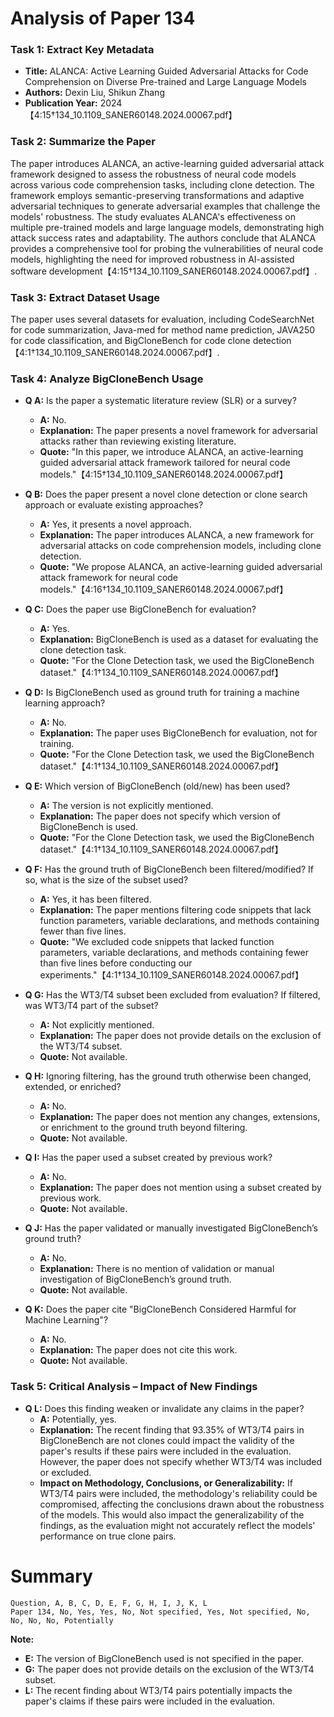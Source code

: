 # Analysis of Paper 134

### Task 1: Extract Key Metadata

- **Title:** ALANCA: Active Learning Guided Adversarial Attacks for Code Comprehension on Diverse Pre-trained and Large Language Models
- **Authors:** Dexin Liu, Shikun Zhang
- **Publication Year:** 2024【4:15†134_10.1109_SANER60148.2024.00067.pdf】

### Task 2: Summarize the Paper

The paper introduces ALANCA, an active-learning guided adversarial attack framework designed to assess the robustness of neural code models across various code comprehension tasks, including clone detection. The framework employs semantic-preserving transformations and adaptive adversarial techniques to generate adversarial examples that challenge the models' robustness. The study evaluates ALANCA's effectiveness on multiple pre-trained models and large language models, demonstrating high attack success rates and adaptability. The authors conclude that ALANCA provides a comprehensive tool for probing the vulnerabilities of neural code models, highlighting the need for improved robustness in AI-assisted software development【4:15†134_10.1109_SANER60148.2024.00067.pdf】.

### Task 3: Extract Dataset Usage

The paper uses several datasets for evaluation, including CodeSearchNet for code summarization, Java-med for method name prediction, JAVA250 for code classification, and BigCloneBench for code clone detection【4:1†134_10.1109_SANER60148.2024.00067.pdf】.

### Task 4: Analyze BigCloneBench Usage

- **Q A:** Is the paper a systematic literature review (SLR) or a survey?
  - **A:** No.
  - **Explanation:** The paper presents a novel framework for adversarial attacks rather than reviewing existing literature.
  - **Quote:** "In this paper, we introduce ALANCA, an active-learning guided adversarial attack framework tailored for neural code models."【4:15†134_10.1109_SANER60148.2024.00067.pdf】

- **Q B:** Does the paper present a novel clone detection or clone search approach or evaluate existing approaches?
  - **A:** Yes, it presents a novel approach.
  - **Explanation:** The paper introduces ALANCA, a new framework for adversarial attacks on code comprehension models, including clone detection.
  - **Quote:** "We propose ALANCA, an active-learning guided adversarial attack framework for neural code models."【4:16†134_10.1109_SANER60148.2024.00067.pdf】

- **Q C:** Does the paper use BigCloneBench for evaluation?
  - **A:** Yes.
  - **Explanation:** BigCloneBench is used as a dataset for evaluating the clone detection task.
  - **Quote:** "For the Clone Detection task, we used the BigCloneBench dataset."【4:1†134_10.1109_SANER60148.2024.00067.pdf】

- **Q D:** Is BigCloneBench used as ground truth for training a machine learning approach?
  - **A:** No.
  - **Explanation:** The paper uses BigCloneBench for evaluation, not for training.
  - **Quote:** "For the Clone Detection task, we used the BigCloneBench dataset."【4:1†134_10.1109_SANER60148.2024.00067.pdf】

- **Q E:** Which version of BigCloneBench (old/new) has been used?
  - **A:** The version is not explicitly mentioned.
  - **Explanation:** The paper does not specify which version of BigCloneBench is used.
  - **Quote:** "For the Clone Detection task, we used the BigCloneBench dataset."【4:1†134_10.1109_SANER60148.2024.00067.pdf】

- **Q F:** Has the ground truth of BigCloneBench been filtered/modified? If so, what is the size of the subset used?
  - **A:** Yes, it has been filtered.
  - **Explanation:** The paper mentions filtering code snippets that lack function parameters, variable declarations, and methods containing fewer than five lines.
  - **Quote:** "We excluded code snippets that lacked function parameters, variable declarations, and methods containing fewer than five lines before conducting our experiments."【4:1†134_10.1109_SANER60148.2024.00067.pdf】

- **Q G:** Has the WT3/T4 subset been excluded from evaluation? If filtered, was WT3/T4 part of the subset?
  - **A:** Not explicitly mentioned.
  - **Explanation:** The paper does not provide details on the exclusion of the WT3/T4 subset.
  - **Quote:** Not available.

- **Q H:** Ignoring filtering, has the ground truth otherwise been changed, extended, or enriched?
  - **A:** No.
  - **Explanation:** The paper does not mention any changes, extensions, or enrichment to the ground truth beyond filtering.
  - **Quote:** Not available.

- **Q I:** Has the paper used a subset created by previous work?
  - **A:** No.
  - **Explanation:** The paper does not mention using a subset created by previous work.
  - **Quote:** Not available.

- **Q J:** Has the paper validated or manually investigated BigCloneBench’s ground truth?
  - **A:** No.
  - **Explanation:** There is no mention of validation or manual investigation of BigCloneBench’s ground truth.
  - **Quote:** Not available.

- **Q K:** Does the paper cite "BigCloneBench Considered Harmful for Machine Learning"?
  - **A:** No.
  - **Explanation:** The paper does not cite this work.
  - **Quote:** Not available.

### Task 5: Critical Analysis – Impact of New Findings

- **Q L:** Does this finding weaken or invalidate any claims in the paper?
  - **A:** Potentially, yes.
  - **Explanation:** The recent finding that 93.35% of WT3/T4 pairs in BigCloneBench are not clones could impact the validity of the paper's results if these pairs were included in the evaluation. However, the paper does not specify whether WT3/T4 was included or excluded.
  - **Impact on Methodology, Conclusions, or Generalizability:** If WT3/T4 pairs were included, the methodology's reliability could be compromised, affecting the conclusions drawn about the robustness of the models. This would also impact the generalizability of the findings, as the evaluation might not accurately reflect the models' performance on true clone pairs.

# Summary

```plaintext
Question, A, B, C, D, E, F, G, H, I, J, K, L
Paper 134, No, Yes, Yes, No, Not specified, Yes, Not specified, No, No, No, No, Potentially
```

**Note:**  
- **E:** The version of BigCloneBench used is not specified in the paper.
- **G:** The paper does not provide details on the exclusion of the WT3/T4 subset.
- **L:** The recent finding about WT3/T4 pairs potentially impacts the paper's claims if these pairs were included in the evaluation.
